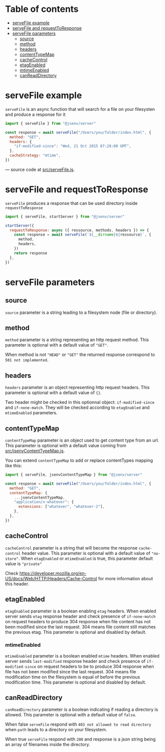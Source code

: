 # Table of contents

- [serveFile example](#serveFile-example)
- [serveFile and requestToResponse](#serveFile-and-requestToResponse)
- [serveFile parameters](#serveFile-parameters)
  - [source](#source)
  - [method](#method)
  - [headers](#headers)
  - [contentTypeMap](#contentTypeMap)
  - [cacheControl](#cacheControl)
  - [etagEnabled](#etagEnabled)
  - [mtimeEnabled](#mtimeEnabled)
  - [canReadDirectory](#canReadDirectory)

# serveFile example

`serveFile` is an async function that will search for a file on your filesysten and produce a response for it

```js
import { serveFile } from "@jsenv/server"

const response = await serveFile("/Users/you/folder/index.html", {
  method: "GET",
  headers: {
    "if-modified-since": "Wed, 21 Oct 2015 07:28:00 GMT",
  },
  cacheStrategy: "mtime",
})
```

— source code at [src/serveFile.js](../src/serveFile.js).

# serveFile and requestToResponse

`serveFile` produces a response that can be used directory inside `requestToResponse`

```js
import { serveFile, startServer } from "@jsenv/server"

startServer({
  requestToResponse: async ({ ressource, methods, headers }) => {
    const response = await serveFile(`${__dirname}${ressource}`, {
      method,
      headers,
    })
    return response
  },
})
```

# serveFile parameters

## source

`source` parameter is a string leading to a filesystem node (file or directory).

## method

`method` parameter is a string representing an http request method. This parameter is optional with a default value of `"GET"`.

When method is not `"HEAD"` or `"GET"` the returned response correspond to `501 not implemented`.

## headers

`headers` parameter is an object representing http request headers. This parameter is optional with a default value of `{}`.

Two header might be checked in this optionnal object: `if-modified-since` and `if-none-match`. They will be checked according to `etagEnabled` and `mtimeEnabled` parameters.

## contentTypeMap

`contentTypeMap` parameter is an object used to get content type from an url. This parameter is optional with a default value coming from [src/jsenvContentTypeMap.js](../src/jsenvContentTypeMap.js).

You can extend `contentTypeMap` to add or replace contentTypes mapping like this:

```js
import { serveFile, jsenvContentTypeMap } from "@jsenv/server"

const response = await serveFile("/Users/you/folder/index.html", {
  method: "GET",
  contentTypeMap: {
    ...jsenvContentTypeMap,
    "application/x-whatever": {
      extensions: ["whatever", "whatever-2"],
    },
  },
})
```

## cacheControl

`cacheControl` parameter is a string that will become the response `cache-control` header value. This parameter is optional with a default value of `"no-store"`. When `etagEnabled` or `mtimeEnabled` is true, this parameter default value is `"private"`

Check https://developer.mozilla.org/en-US/docs/Web/HTTP/Headers/Cache-Control for more information about this header.

## etagEnabled

`etagEnabled` parameter is a boolean enabling `etag` headers. When enabled server sends `etag` response header and check presence of `if-none-match` on request headers to produce 304 response when file content has not been modified since the last request. 304 means file content still matches the previous etag. This parameter is optional and disabled by default.

### mtimeEnabled

`mtimeEnabled` parameter is a boolean enabled `mtime` headers. When enabled server sends `last-modified` response header and check presence of `if-modified-since` on request headers to be to produce 304 response when file has not been modified since the last request. 304 means file modification time on the filesystem is equal of before the previous modification time. This parameter is optional and disabled by default.

## canReadDirectory

`canReadDirectory` parameter is a boolean indicating if reading a directory is allowed. This parameter is optional with a default value of `false`.

When false `serveFile` respond with `403 not allowed to read directory` when `path` leads to a directory on your filesystem.

When true `serveFile` respond with `200` and response is a json string being an array of filenames inside the directory.
